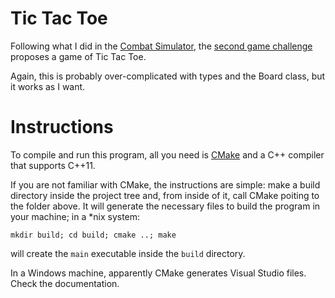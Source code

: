 Tic Tac Toe
===========

Following what I did in the [Combat Simulator][combatsim], the [second game challenge][challenge] proposes a game of Tic Tac Toe.

Again, this is probably over-complicated with types and the Board class, but it works as I want.

Instructions
============

To compile and run this program, all you need is [CMake][cmake] and a C++ compiler that supports C++11.

If you are not familiar with CMake, the instructions are simple: make a build directory inside the project tree and, from inside of it, call CMake poiting to the folder above. It will generate the necessary files to build the program in your machine; in a \*nix system:

```
mkdir build; cd build; cmake ..; make
```

will create the `main` executable inside the `build` directory.

In a Windows machine, apparently CMake generates Visual Studio files. Check the documentation.

[cmake]: https://cmake.org/
[combatsim]: https://github.com/DonRyuDragoni/combat_simulator
[challenge]: https://youtu.be/gm2yPC65X78
